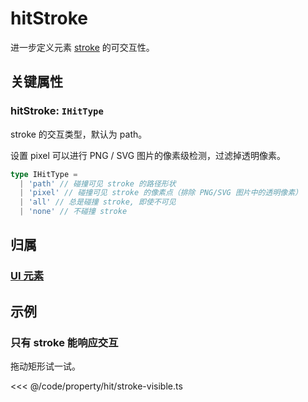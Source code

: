 <script setup>
import Case from '/component/Case.vue'
</script>

# hitStroke

进一步定义元素 [stroke](./stroke.md) 的可交互性。

## 关键属性

### hitStroke: `IHitType`

stroke 的交互类型，默认为 path。

设置 pixel 可以进行 PNG / SVG 图片的像素级检测，过滤掉透明像素。

```ts
type IHitType =
  | 'path' // 碰撞可见 stroke 的路径形状
  | 'pixel' // 碰撞可见 stroke 的像素点（排除 PNG/SVG 图片中的透明像素）
  | 'all' // 总是碰撞 stroke, 即使不可见
  | 'none' // 不碰撞 stroke
```

## 归属

### [UI 元素](/reference/display/UI.md)

## 示例

<case name="Hittable"  index=1  editor=false></case>

### 只有 stroke 能响应交互

拖动矩形试一试。

<<< @/code/property/hit/stroke-visible.ts
